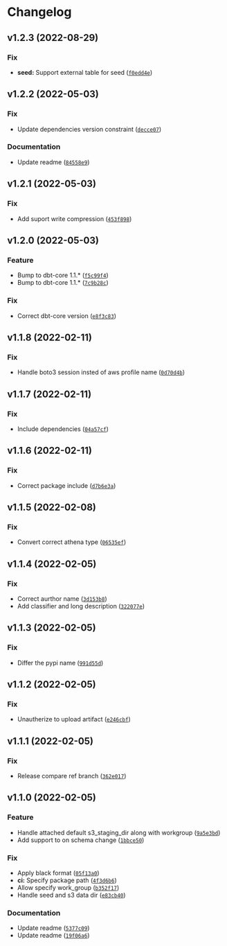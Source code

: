 # Changelog

<!--next-version-placeholder-->

## v1.2.3 (2022-08-29)
### Fix
* **seed:** Support external table for seed ([`f0edd4e`](https://github.com/vdn-tools/dbt-athena2/commit/f0edd4e5753cba23ccf0d4f1a536827d54afdea0))

## v1.2.2 (2022-05-03)
### Fix
* Update dependencies version constraint ([`decce07`](https://github.com/vdn-tools/dbt-athena2/commit/decce072a92295066769af3338249e9d28d88950))

### Documentation
* Update readme ([`84558e9`](https://github.com/vdn-tools/dbt-athena2/commit/84558e962ae73dd83eb3639e92750e72bc6884cd))

## v1.2.1 (2022-05-03)
### Fix
* Add suport write compression ([`453f898`](https://github.com/vdn-tools/dbt-athena2/commit/453f898acf753f3b52c8295e067326ac99c1e3b8))

## v1.2.0 (2022-05-03)
### Feature
* Bump to dbt-core 1.1.* ([`f5c99f4`](https://github.com/vdn-tools/dbt-athena2/commit/f5c99f4fb20fcd58e850ad6df51c36af994a3253))
* Bump to dbt-core 1.1.* ([`7c9b28c`](https://github.com/vdn-tools/dbt-athena2/commit/7c9b28ccb904553dfd2063d16495bca86c2b9670))

### Fix
* Correct dbt-core version ([`e8f3c83`](https://github.com/vdn-tools/dbt-athena2/commit/e8f3c83844ed7283284dfc9e95b043699f559f42))

## v1.1.8 (2022-02-11)
### Fix
* Handle boto3 session insted of aws profile name ([`0d70d4b`](https://github.com/vdn-tools/dbt-athena2/commit/0d70d4b2a9a8aca0aa7c154e29a4207f861bfde4))

## v1.1.7 (2022-02-11)
### Fix
* Include dependencies ([`04a57cf`](https://github.com/vdn-tools/dbt-athena2/commit/04a57cf75fe44d3461988eeeba3959d2caa447db))

## v1.1.6 (2022-02-11)
### Fix
* Correct package include ([`d7b6e3a`](https://github.com/vdn-tools/dbt-athena2/commit/d7b6e3ac6ea8dce0cdbe0d0a85fe97ab368f9781))

## v1.1.5 (2022-02-08)
### Fix
* Convert correct athena type ([`06535ef`](https://github.com/vdn-tools/dbt-athena2/commit/06535ef5ede7eac5c29ddfa0e22d5e1ca320bd03))

## v1.1.4 (2022-02-05)
### Fix
* Correct aurthor name ([`3d153b8`](https://github.com/vdn-tools/dbt-athena2/commit/3d153b8c89697844aab1d2ef06b21c485ec0d45b))
* Add classifier and long description ([`322077e`](https://github.com/vdn-tools/dbt-athena2/commit/322077e49ab1b7e699605d848b58806a94469e8d))

## v1.1.3 (2022-02-05)
### Fix
* Differ the pypi name ([`991d55d`](https://github.com/vdn-tools/dbt-athena/commit/991d55d40ae498f00cf174674cc40f0ddba0683c))

## v1.1.2 (2022-02-05)
### Fix
* Unautherize to upload artifact ([`e246cbf`](https://github.com/vdn-tools/dbt-athena/commit/e246cbf26e8da57cc4c856194c1e2b9ed05a45d3))

## v1.1.1 (2022-02-05)
### Fix
* Release compare ref branch ([`362e017`](https://github.com/vdn-tools/dbt-athena/commit/362e0177dccb83dcf8806bf08ff6fa1e0cd8efe2))

## v1.1.0 (2022-02-05)
### Feature
* Handle attached default s3_staging_dir along with workgroup ([`9a5e3bd`](https://github.com/vdn-tools/dbt-athena/commit/9a5e3bdb40307be2b0ab6af2897d68351497f98e))
* Add support to on schema change ([`1bbce50`](https://github.com/vdn-tools/dbt-athena/commit/1bbce5096248cbfde33a82e53ea790f5554ff914))

### Fix
* Apply black format ([`05f13a0`](https://github.com/vdn-tools/dbt-athena/commit/05f13a014d44139904d24becd3227bb691d7c71c))
* **ci:** Specify package path ([`4f3d6b6`](https://github.com/vdn-tools/dbt-athena/commit/4f3d6b63015a7ec6440380ab62ca0547533d05c8))
* Allow specify work_group ([`b352f17`](https://github.com/vdn-tools/dbt-athena/commit/b352f170816a8723248e959582944435378078c3))
* Handle seed and s3 data dir ([`e83cb40`](https://github.com/vdn-tools/dbt-athena/commit/e83cb4074d3252be0171c68598a6d0b163816026))

### Documentation
* Update readme ([`5377c09`](https://github.com/vdn-tools/dbt-athena/commit/5377c0923a4d512e57cbd219b2776cbc36d99b63))
* Update readme ([`19f06a6`](https://github.com/vdn-tools/dbt-athena/commit/19f06a6eab7389d19aa3b6fb9fc410c76521fb9b))
